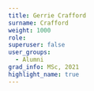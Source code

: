 ```yaml
---
title: Gerrie Crafford
surname: Crafford
weight: 1000
role:
superuser: false
user_groups:
  - Alumni
grad_info: MSc, 2021
highlight_name: true
---
```

